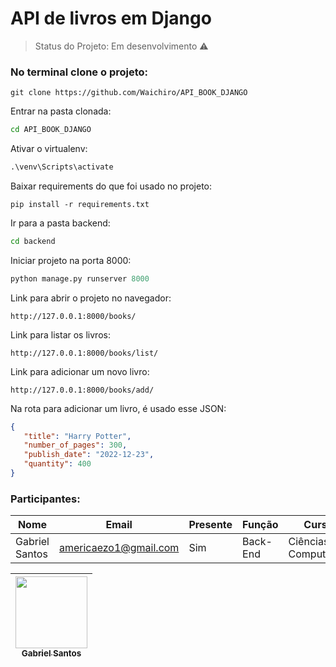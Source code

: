# API de livros em Django

> Status do Projeto: Em desenvolvimento :warning:

### No terminal clone o projeto:
```git
git clone https://github.com/Waichiro/API_BOOK_DJANGO
```    

Entrar na pasta clonada:
```cmd
cd API_BOOK_DJANGO
```

Ativar o virtualenv:
```cmd
.\venv\Scripts\activate
```

Baixar requirements do que foi usado no projeto:
```pip
pip install -r requirements.txt
```

Ir para a pasta backend:
```cmd
cd backend
```

Iniciar projeto na porta 8000:
```python
python manage.py runserver 8000
```

Link para abrir o projeto no navegador:
```http
http://127.0.0.1:8000/books/
```

Link para listar os livros:
```http
http://127.0.0.1:8000/books/list/
```

Link para adicionar um novo livro:
```http
http://127.0.0.1:8000/books/add/
```

Na rota para adicionar um livro, é usado esse JSON:
```json
{
   "title": "Harry Potter",
   "number_of_pages": 300,
   "publish_date": "2022-12-23",
   "quantity": 400
}
```



### Participantes: 
|Nome|Email|Presente|Função|Curso|
| -------- | -------- | -------- |-------- | -------- |
|Gabriel Santos|americaezo1@gmail.com|Sim|Back-End|Ciências da Computação|


[<img src="https://github.com/Waichiro.png" width=115 > <br> <sub> Gabriel Santos </sub>](https://github.com/gabrielsantos969) |
| :---: |  
